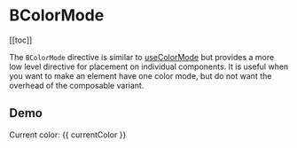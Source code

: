 # BColorMode

<ClientOnly>
  <Teleport to=".bd-toc">

[[toc]]

  </Teleport>
</ClientOnly>

<div class="lead mb-5">

The `BColorMode` directive is similar to [useColorMode](../composables/useColorMode.md) but provides a more low level directive for placement on individual components. It is useful when you want to make an element have one color mode, but do not want the overhead of the composable variant.

</div>

## Demo

<HighlightCard>
  <BCard v-b-color-mode="currentColor">
    <BButton @click="changeColor">
      Current color: {{ currentColor }}
    </BButton>
  </BCard>
  <template #html>

```vue
<template>
  <BCard v-b-color-mode="currentColor">
    <BButton @click="changeColor"> Current color: {{ currentColor }} </BButton>
  </BCard>
</template>

<script setup lang="ts">
import {vBColorMode} from 'bootstrap-vue-next'

const currentColor = ref<'light' | 'dark'>('dark')

const changeColor = () => {
  currentColor.value = currentColor.value === 'dark' ? 'light' : 'dark'
}
</script>
```

  </template>

</HighlightCard>

<script setup lang="ts">
import {ref} from 'vue'
import {vBColorMode, BButton, BCard} from 'bootstrap-vue-next'
import HighlightCard from '../../components/HighlightCard.vue'

const currentColor = ref<'light' | 'dark'>('dark')

const changeColor = () => {
  currentColor.value = currentColor.value === 'dark' ? 'light' : 'dark'
}
</script>
